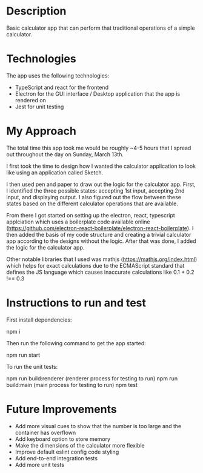 # Description

Basic calculator app that can perform that traditional operations of a simple calculator.

# Technologies

The app uses the following technologies:

- TypeScript and react for the frontend
- Electron for the GUI interface / Desktop application that the app is rendered on
- Jest for unit testing
# My Approach

The total time this app took me would be roughly ~4-5 hours that I spread out throughout the day on Sunday, March 13th.

I first took the time to design how I wanted the calculator application to look like using an application called Sketch.

I then used pen and paper to draw out the logic for the calculator app. First, I identified the three possible states: 
accepting 1st input, accepting 2nd input, and displaying output. I also figured out the flow between these states based
on the different calculator operations that are available.

From there I got started on setting up the electron, react, typescript applciation which uses a boilerplate code 
available online (https://github.com/electron-react-boilerplate/electron-react-boilerplate). I then added the basis of
my code structure and creating a trivial calculator app according to the designs without the logic. After that was done,
I added the logic for the calculator app. 

Other notable libraries that I used was mathjs (https://mathjs.org/index.html) which helps for exact calculations due to
the ECMAScript standard that defines the JS language which causes inaccurate calculations like 0.1 + 0.2 !== 0.3

# Instructions to run and test

First install dependencies: 

npm i

Then run the following command to get the app started: 

npm run start

To run the unit tests:

npm run build:renderer (renderer process for testing to run)
npm run build:main (main process for testing to run)
npm test

# Future Improvements

- Add more visual cues to show that the number is too large and the container has overflown
- Add keyboard option to store memory
- Make the dimensions of the calculator more flexible
- Improve default eslint config code styling
- Add end-to-end integration tests
- Add more unit tests



